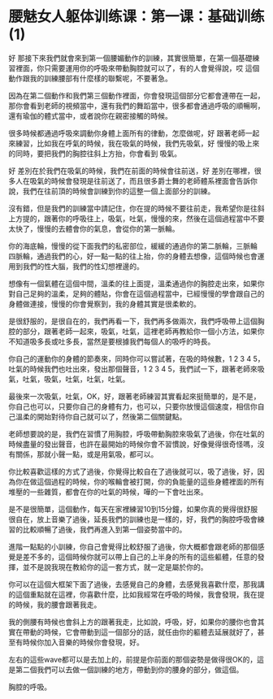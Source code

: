 # 腰魅女人躯体训练课：第一课：基础训练(1)

好 那接下來我們就會來到第一個腰媚動作的訓練，其實很簡單，在第一個基礎練習裡面，你只需要運用你的呼吸來帶動胸腔就可以了，有的人會覺得說，哎 這個動作跟我的訓練腰部有什麼樣的聯繫呢，不要著急。

因為在第二個動作和我們第三個動作裡面，你會發現這個部分它都會連帶在一起，那你會看到老師的視頻當中，還有我們的舞蹈當中，很多都會通過呼吸的順暢啊，還有瑜伽的體式當中，或者說你在親密接觸的時候。

很多時候都通過呼吸來調動你身體上面所有的律動，怎麼做呢，好 跟著老師一起來練習，比如我在呼氣的時候，我在吸氣的時候，我們先吸氣，好 慢慢的吸上來的同時，要把我們的胸腔往斜上方抬，你會看到 吸氣。

好 差別在於我們在吸氣的時候，我們在前面的時候會往前送，好 差別在哪裡，很多人在吸氣的時候會發現是往前送了，而且很多爵士舞的老師體系裡面會告訴你說，我們在往前頂的時候會訓練到你的這整一個上面部分的訓練。

沒有錯，但是我們的訓練當中請記住，你在提的時候不要往前走，我希望你是往斜上方提的，跟著你的呼吸往上，吸氣，吐氣，慢慢的來，然後在這個過程當中不要太快了，慢慢的去體會你的氣息，會從你的第一脈輪。

你的海底輪，慢慢的從下面我們的私密部位，緩緩的通過你的第二脈輪，三脈輪 四脈輪，通過我們的心，好一點一點的往上抬，你的身體去想像，這個時候也會運用到我們的性大腦，我們的性幻想裡邊的。

想像有一個氣體在這個中間，溫柔的往上面提，溫柔通過你的胸腔走出來，如果你對自己足夠的溫柔，足夠的體貼，你會在這個過程當中，已經慢慢的學會跟自己的身體做連接，慢慢的你會覺察到，我的身體其實是很柔軟的。

是很舒服的，是很自在的，我們再看一下，我們再多做兩次，我們呼吸帶上這個胸腔的部分，跟著老師一起來，吸氣，吐氣，這裡老師再教給你一個小方法，如果你不知道吸多長或吐多長，當然是要根據我們每個人的吸呼的時長。

你自己的運動你的身體的節奏來，同時你可以嘗試著，在吸的時候數，1 2 3 4 5，吐氣的時候我們也吐出來，發出那個聲音，1 2 3 4 5，我們試一下，跟著老師來吸氣，吐氣，吸氣，吐氣，吐氣，吐氣。

最後來一次吸氣，吐氣，OK，好，跟著老師練習其實看起來挺簡單的，是不是，你自己也可以，只要你自己的身體有力，也可以，只要你放慢這個速度，相信你自己溫柔的開始對待你自己就可以了，然後第二個關鍵點。

老師想要說的是，我們在習慣了用胸腔，呼吸帶動胸腔來吸氣了過後，你在吐氣的時候盡量的發出聲音，也許在最開始的時候你會不習慣說，好像覺得很奇怪嗎，沒有關係，那就小聲一點，或是用氣吸，都可以。

你比較喜歡這樣的方式了過後，你覺得比較自在了過後就可以，吸了過後，好，因為你在做這個過程的時候，你的喉輪會被打開，你的負能量的這些身體裡面的所有堆壓的一些雜質，都會在你的吐氣的時候，嘩的一下會吐出來。

是不是很簡單，這個動作，每天在家裡練習10到15分鐘，如果你真的覺得很舒服很自在，放上音樂了過後，延長我們的訓練也是一樣的，好，我們的胸腔呼吸會練習的比較順暢了過後，我們再進入到第一個姿勢當中的。

進階一點點的小訓練，你自己會覺得比較舒服了過後，你大概都會跟老師的那個感覺是差不多的，這個時候你就可以帶上自己的上半身的所有的這些軀體，任意的發揮，並不是說我現在教給你的這一套方式，就一定是屬於你的。

你可以在這個大框架下面了過後，去感覺自己的身體，去感覺我喜歡什麼，那我講的這個重點就在這裡，你喜歡什麼，比如我經常在呼吸的時候，我會發現，我在提的時候，我的腰會跟著我走。

我的側腰有時候也會斜上方的跟著我走，比如說，呼吸，好，如果你的腰你也會其實在帶動的時候，它會帶動到這一個部分的話，就任由你的軀體去延展就好了，甚至有時候你加入音樂的時候你會發現，好。

左右的這些wave都可以是去加上的，前提是你前面的那個姿勢是做得很OK的，這是第二個我們可以去做一個訓練的地方，帶動到你的腰身的部分，做這個。

胸腔的呼吸。